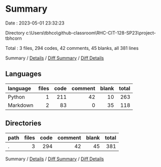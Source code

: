 # Summary

Date : 2023-05-01 23:32:23

Directory c:\\Users\\tbhco\\github-classroom\\RHC-CIT-128-SP23\\project-tbhcorn

Total : 3 files,  294 codes, 42 comments, 45 blanks, all 381 lines

Summary / [Details](details.md) / [Diff Summary](diff.md) / [Diff Details](diff-details.md)

## Languages
| language | files | code | comment | blank | total |
| :--- | ---: | ---: | ---: | ---: | ---: |
| Python | 1 | 211 | 42 | 10 | 263 |
| Markdown | 2 | 83 | 0 | 35 | 118 |

## Directories
| path | files | code | comment | blank | total |
| :--- | ---: | ---: | ---: | ---: | ---: |
| . | 3 | 294 | 42 | 45 | 381 |

Summary / [Details](details.md) / [Diff Summary](diff.md) / [Diff Details](diff-details.md)